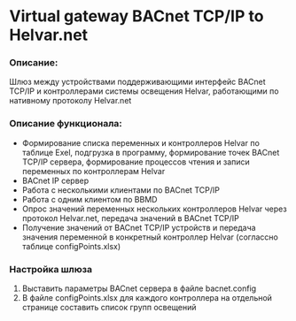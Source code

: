 # Virtual gateway BACnet TCP/IP to Helvar.net
### Описание:
Шлюз между устройствами поддерживающими интерфейс BACnet TCP/IP и контроллерами системы освещения Helvar, 
работающими по нативному протоколу Helvar.net

### Описание функционала:
- Формирование списка переменных и контроллеров Helvar по таблице Exel, подгрузка в программу, формирование точек 
BACnet TCP/IP сервера, формирование процессов чтения и записи переменных по контроллерам Helvar
- BACnet IP сервер
- Работа с несколькими клиентами по BACnet TCP/IP
- Работа с одним клиентом по BBMD
- Опрос значений переменных нескольких контроллеров Helvar через протокол Helvar.net, передача значений в BACnet TCP/IP
- Получение значений от BACnet TCP/IP устройств и передача значения переменной в конкретный контроллер Helvar (соглассно таблице configPoints.xlsx)

### Настройка шлюза
1. Выставить параметры BACnet сервера в файле bacnet.config
2. В файле configPoints.xlsx для каждого контроллера на отдельной странице составить список групп освещений

